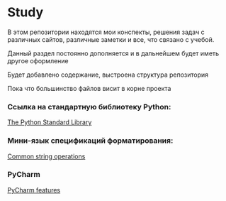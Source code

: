 # Study

В этом репозитории находятся мои конспекты, решения
задач с различных сайтов, различные заметки и все, что 
связано с учебой.

Данный раздел постоянно дополняется и в дальнейшем
будет иметь другое оформление

Будет добавлено содержание, выстроена структура репозитория

Пока что большинство файлов висит в корне проекта

### Ссылка на стандартную библиотеку Python:
[The Python Standard Library](https://docs.python.org/3/library/index.html)

### Мини-язык спецификаций форматирования:
[Common string operations](https://docs.python.org/3/library/string.html#formatspec)

### PyCharm
[PyCharm features](https://www.jetbrains.com/ru-ru/pycharm/features/coding_assistance.html)

